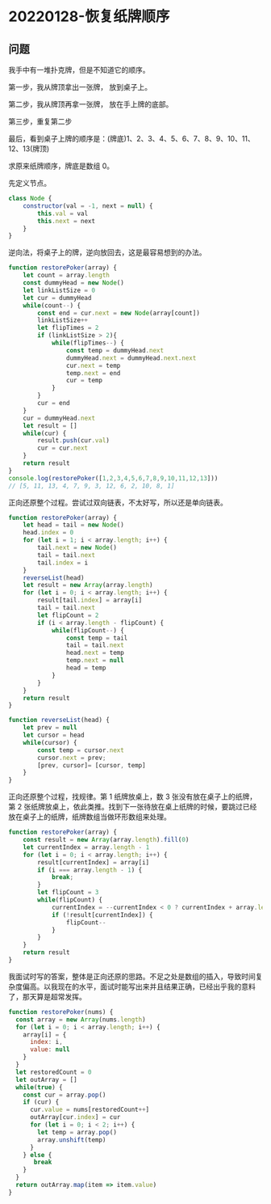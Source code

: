 # 20220128-恢复纸牌顺序

## 问题

我手中有一堆扑克牌，但是不知道它的顺序。

第一步，我从牌顶拿出一张牌， 放到桌子上。

第二步，我从牌顶再拿一张牌， 放在手上牌的底部。

第三步，重复第二步

最后，看到桌子上牌的顺序是：(牌底)1、2、3、4、5、6、7、8、9、10、11、12、13(牌顶)

求原来纸牌顺序，牌底是数组 0。

先定义节点。 

```JavaScript
class Node {
	constructor(val = -1, next = null) {
		this.val = val
		this.next = next
	}
}
```

逆向法，将桌子上的牌，逆向放回去，这是最容易想到的办法。

```JavaScript
function restorePoker(array) {
	let count = array.length
	const dummyHead = new Node()
	let linkListSize = 0
	let cur = dummyHead
	while(count--) {
		const end = cur.next = new Node(array[count])
		linkListSize++
		let flipTimes = 2
		if (linkListSize > 2){
			while(flipTimes--) {
				const temp = dummyHead.next
				dummyHead.next = dummyHead.next.next
				cur.next = temp
				temp.next = end
				cur = temp
			}
		}
		cur = end
	}
	cur = dummyHead.next
	let result = []
	while(cur) {
		result.push(cur.val)
		cur = cur.next
	}
	return result
}
console.log(restorePoker([1,2,3,4,5,6,7,8,9,10,11,12,13]))
// [5, 11, 13, 4, 7, 9, 3, 12, 6, 2, 10, 8, 1]
```

正向还原整个过程。尝试过双向链表，不太好写，所以还是单向链表。

```JavaScript
function restorePoker(array) {
	let head = tail = new Node()
	head.index = 0
	for (let i = 1; i < array.length; i++) {
		tail.next = new Node()
		tail = tail.next
		tail.index = i
	}
	reverseList(head)
	let result = new Array(array.length)
	for (let i = 0; i < array.length; i++) {
		result[tail.index] = array[i]
		tail = tail.next
		let flipCount = 2
		if (i < array.length - flipCount) {
			while(flipCount--) {
				const temp = tail	
				tail = tail.next
				head.next = temp
				temp.next = null
				head = temp
			}
		}
	}
	return result
}

function reverseList(head) {
	let prev = null
	let cursor = head
	while(cursor) {
		const temp = cursor.next
		cursor.next = prev;
		[prev, cursor]= [cursor, temp]
	}
}
```

正向还原整个过程，找规律。第 1 纸牌放桌上，数 3 张没有放在桌子上的纸牌，第 2 张纸牌放桌上，依此类推。找到下一张待放在桌上纸牌的时候，要跳过已经放在桌子上的纸牌，纸牌数组当做环形数组来处理。

```JavaScript
function restorePoker(array) {
	const result = new Array(array.length).fill(0)
	let currentIndex = array.length - 1
	for (let i = 0; i < array.length; i++) {
		result[currentIndex] = array[i]
		if (i === array.length - 1) {
			break;
		}
		let flipCount = 3
		while(flipCount) {
			currentIndex = --currentIndex < 0 ? currentIndex + array.length : currentIndex
			if (!result[currentIndex]) {
				flipCount--
			}
		}
	}
	return result
}
```

我面试时写的答案，整体是正向还原的思路。不足之处是数组的插入，导致时间复杂度偏高。以我现在的水平，面试时能写出来并且结果正确，已经出乎我的意料了，那天算是超常发挥。

```JavaScript
function restorePoker(nums) {
  const array = new Array(nums.length)
  for (let i = 0; i < array.length; i++) {
    array[i] = {
      index: i,
      value: null
    }
  }
  let restoredCount = 0
  let outArray = []
  while(true) {
    const cur = array.pop()
    if (cur) {
      cur.value = nums[restoredCount++]
      outArray[cur.index] = cur
      for (let i = 0; i < 2; i++) {
        let temp = array.pop()
        array.unshift(temp)
      }    
    } else {
       break
    }
  }
  return outArray.map(item => item.value)
}
```





